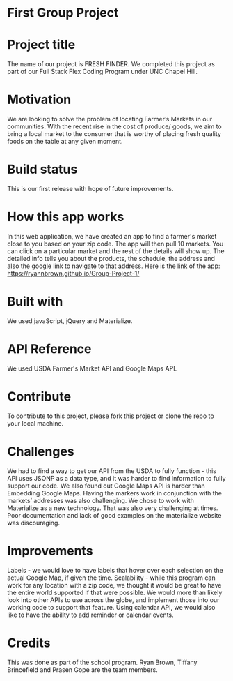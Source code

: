 # First Group Project

# Project title
The name of our project is FRESH FINDER. We completed this project as part of our Full Stack Flex Coding Program under UNC Chapel Hill.

# Motivation
We are looking to solve the problem of locating Farmer’s Markets in our communities.  With the recent rise in the cost of produce/ goods, we aim to bring a local market to the consumer that is worthy of placing fresh quality foods on the table at any given moment.

# Build status
This is our first release with hope of future improvements. 

# How this app works
In this web application, we have created an app to find a farmer's market close to you based on your zip code. The app will then pull 10 markets. You can click on a particular market and the rest of the details will show up. The detailed info tells you about the products, the schedule, the address and also the google link to navigate to that address. Here is the link of the app: 
https://ryannbrown.github.io/Group-Project-1/

# Built with
We used javaScript, jQuery and Materialize. 

# API Reference
We used USDA Farmer's Market API and Google Maps API.

# Contribute
To contribute to this project, please fork this project or clone the repo to your local machine.

# Challenges
We had to find a way to get our API from the USDA to fully function - this API uses JSONP as a data type, and it was harder to find information to fully support our code. 
We also found out Google Maps API is harder than Embedding Google Maps. Having the markers work in conjunction with the markets’ addresses was also challenging.
We chose to work with Materialize as a new technology. That was also very challenging at times. Poor documentation and lack of good examples on the materialize website was discouraging. 

# Improvements
Labels - we would love to have labels that hover over each selection on the actual Google Map, if given the time.
Scalability - while this program can work for any location with a zip code, we thought it would be great to have the entire world supported if that were possible.  We would more than likely look into other APIs to use across the globe, and implement those into our working code to support that feature.
Using calendar API, we would also like to have the ability to add reminder or calendar events.

# Credits
This was done as part of the school program. Ryan Brown, Tiffany Brincefield and Prasen Gope are the team members.

